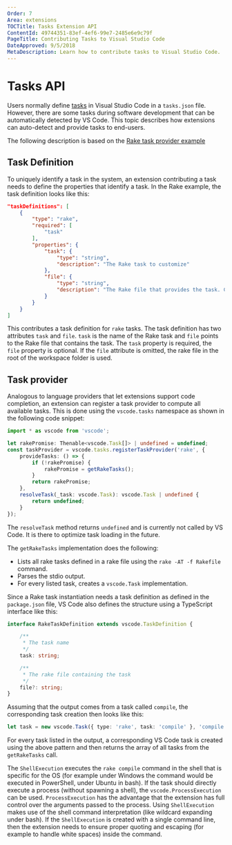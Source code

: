 ```yaml
---
Order: 7
Area: extensions
TOCTitle: Tasks Extension API
ContentId: 49744351-83ef-4ef6-99e7-2485e6e9c79f
PageTitle: Contributing Tasks to Visual Studio Code
DateApproved: 9/5/2018
MetaDescription: Learn how to contribute tasks to Visual Studio Code.
---
```


# Tasks API

Users normally define [tasks](/docs/editor/tasks.md) in Visual Studio Code in a `tasks.json` file. However, there are some tasks during software development that can be automatically detected by VS Code. This topic describes how extensions can auto-detect and provide tasks to end-users.

The following description is based on the [Rake task provider example](https://github.com/Microsoft/vscode-extension-samples/tree/master/task-provider-sample)

## Task Definition

To uniquely identify a task in the system, an extension contributing a task needs to define the properties that identify a task. In the Rake example, the task definition looks like this:

```json
"taskDefinitions": [
    {
        "type": "rake",
        "required": [
            "task"
        ],
        "properties": {
            "task": {
                "type": "string",
                "description": "The Rake task to customize"
            },
            "file": {
                "type": "string",
                "description": "The Rake file that provides the task. Can be omitted."
            }
        }
    }
]
```

This contributes a task definition for `rake` tasks. The task definition has two attributes `task` and `file`. `task` is the name of the Rake task and `file` points to the Rake file that contains the task. The `task` property is required, the `file` property is optional. If the `file` attribute is omitted, the rake file in the root of the workspace folder is used.

## Task provider

Analogous to language providers that let extensions support code completion, an extension can register a task provider to compute all available tasks. This is done using the `vscode.tasks` namespace as shown in the following code snippet:

```ts
import * as vscode from 'vscode';

let rakePromise: Thenable<vscode.Task[]> | undefined = undefined;
const taskProvider = vscode.tasks.registerTaskProvider('rake', {
    provideTasks: () => {
        if (!rakePromise) {
            rakePromise = getRakeTasks();
        }
        return rakePromise;
    },
    resolveTask(_task: vscode.Task): vscode.Task | undefined {
        return undefined;
    }
});
```

The `resolveTask` method returns `undefined` and is currently not called by VS Code. It is there to optimize task loading in the future.

The `getRakeTasks` implementation does the following:

* Lists all rake tasks defined in a rake file using the `rake -AT -f Rakefile` command.
* Parses the stdio output.
* For every listed task, creates a `vscode.Task` implementation.

Since a Rake task instantiation needs a task definition as defined in the `package.json` file, VS Code also defines the structure using a TypeScript interface like this:

```TypeScript
interface RakeTaskDefinition extends vscode.TaskDefinition {

    /**
     * The task name
     */
    task: string;

    /**
     * The rake file containing the task
     */
    file?: string;
}
```

Assuming that the output comes from a task called `compile`, the corresponding task creation then looks like this:

```TypeScript
let task = new vscode.Task({ type: 'rake', task: 'compile' }, 'compile', 'rake', new vscode.ShellExecution('rake compile'));
```

For every task listed in the output, a corresponding VS Code task is created using the above pattern and then returns the array of all tasks from the `getRakeTasks` call.

The `ShellExecution` executes the `rake compile` command in the shell that is specific for the OS (for example under Windows the command would be executed in PowerShell, under Ubuntu in bash). If the task should directly execute a process (without spawning a shell), the `vscode.ProcessExecution` can be used. `ProcessExecution` has the advantage that the extension has full control over the arguments passed to the process. Using `ShellExecution` makes use of the shell command interpretation (like wildcard expanding under bash). If the `ShellExecution` is created with a single command line, then the extension needs  to ensure proper quoting and escaping (for example to handle white spaces) inside the command.

